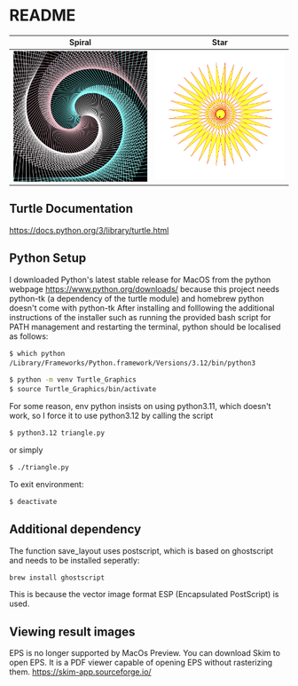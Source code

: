 # README

Spiral             |  Star
:-------------------------:|:-------------------------:
![image](images/spiral_2023-12-27T23h10m16.png "Turtle graph")  |  ![image](images/red-yellow_star_2023-12-28T00h37m34.png "Turtle graph2")

## Turtle Documentation
https://docs.python.org/3/library/turtle.html

## Python Setup
I downloaded Python's latest stable release for MacOS from the python webpage
https://www.python.org/downloads/
because this project needs python-tk (a dependency of the turtle module) and homebrew python doesn't come with python-tk
After installing and folllowing the additional instructions of the installer such as running the provided bash script for PATH management and restarting the terminal, python should be localised as follows:
```bash
$ which python
/Library/Frameworks/Python.framework/Versions/3.12/bin/python3
```

```bash
$ python -m venv Turtle_Graphics
$ source Turtle_Graphics/bin/activate
```

For some reason, env python insists on using python3.11, which doesn't work, so I force it to use python3.12 by calling the script
```bash
$ python3.12 triangle.py 
```
or simply
```bash
$ ./triangle.py
```

To exit environment:
```bash
$ deactivate
```

## Additional dependency
The function save_layout uses postscript, which is based on ghostscript and needs to be installed seperatly:
```bash
brew install ghostscript
```
This is because the vector image format ESP (Encapsulated PostScript) is used.

## Viewing result images
EPS is no longer supported by MacOs Preview. You can download Skim to open EPS. It is a PDF viewer capable of opening EPS without rasterizing them.
https://skim-app.sourceforge.io/


